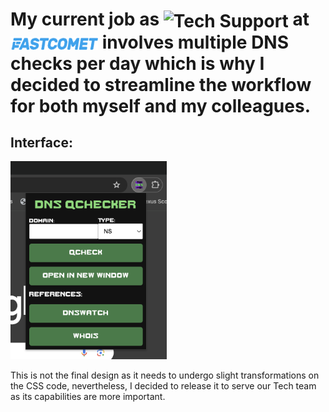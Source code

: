
#  My current job as <img src="https://media.giphy.com/media/v1.Y2lkPTc5MGI3NjExazNvY3ZuaWVkd2o5Nzh3M2owNzltYzZneTMwMTQ3aXFoOHh0N2UydiZlcD12MV9pbnRlcm5hbF9naWZfYnlfaWQmY3Q9Zw/lWkqWj5OzADh0Ozt3e/giphy.gif" alt="Tech Support" width="180" style="vertical-align: middle;"> at <img src="/documentation/fastcomet-logo-alt.webp" alt="Alt text" title="Optional title" style="width: 140px; height: 21px ; vertical-align: middle;"> involves multiple DNS checks per day which is why I decided to streamline the workflow for both myself and my colleagues.

## Interface:

<img
  src="/documentation/inteface.png"
  alt="Alt text"
  title="Optional title"
  style="display: inline-block; margin: auto; width: 250px; height: auto;">

This is not the final design as it needs to undergo slight transformations on the CSS code, nevertheless, I decided to release it to serve our Tech team as its capabilities are more important.
